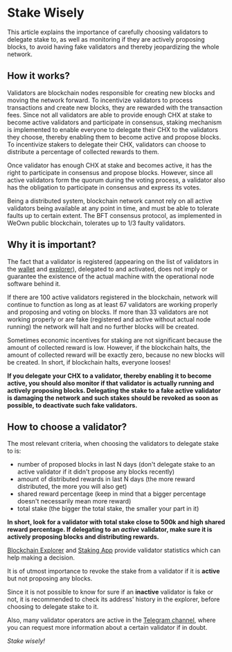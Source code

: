 # Stake Wisely

This article explains the importance of carefully choosing validators to delegate stake to, as well as monitoring if they are actively proposing blocks, to avoid having fake validators and thereby jeopardizing the whole network.


## How it works?

Validators are blockchain nodes responsible for creating new blocks and moving the network forward. To incentivize validators to process transactions and create new blocks, they are rewarded with the transaction fees.
Since not all validators are able to provide enough CHX at stake to become active validators and participate in consensus, staking mechanism is implemented to enable everyone to delegate their CHX to the validators they choose, thereby enabling them to become active and propose blocks.
To incentivize stakers to delegate their CHX, validators can choose to distribute a percentage of collected rewards to them.

Once validator has enough CHX at stake and becomes active, it has the right to participate in consensus and propose blocks. However, since all active validators form the quorum during the voting process, a validator also has the obligation to participate in consensus and express its votes.

Being a distributed system, blockchain network cannot rely on all active validators being available at any point in time, and must be able to tolerate faults up to certain extent. The BFT consensus protocol, as implemented in WeOwn public blockchain, tolerates up to 1/3 faulty validators.


## Why it is important?

The fact that a validator is registered (appearing on the list of validators in the [wallet](https://wallet.weown.com/info/validator) and [explorer](https://explorer.weown.com/validators)), delegated to and activated, does not imply or guarantee the existence of the actual machine with the operational node software behind it.

If there are 100 active validators registered in the blockchain, network will continue to function as long as at least 67 validators are working properly and proposing and voting on blocks.
If more than 33 validators are not working properly or are fake (registered and active without actual node running) the network will halt and no further blocks will be created.

Sometimes economic incentives for staking are not significant because the amount of collected reward is low. However, if the blockchain halts, the amount of collected reward will be exactly zero, because no new blocks will be created. In short, if blockchain halts, everyone looses!

**If you delegate your CHX to a validator, thereby enabling it to become active, you should also monitor if that validator is actually running and actively proposing blocks.
Delegating the stake to a fake active validator is damaging the network and such stakes should be revoked as soon as possible, to deactivate such fake validators.**


## How to choose a validator?

The most relevant criteria, when choosing the validators to delegate stake to is:
- number of proposed blocks in last N days
    (don't delegate stake to an active validator if it didn't propose any blocks recently)
- amount of distributed rewards in last N days
    (the more reward distributed, the more you will also get)
- shared reward percentage
    (keep in mind that a bigger percentage doesn't necessarily mean more reward)
- total stake
    (the bigger the total stake, the smaller your part in it)

**In short, look for a validator with total stake close to 500k and high shared reward percentage. If delegating to an *active* validator, make sure it is actively proposing blocks and distributing rewards.**

[Blockchain Explorer](https://explorer.weown.com/validators) and [Staking App](https://play.google.com/store/apps/details?id=com.weown.stakingtool&hl=en_US) provide validator statistics which can help making a decision.

It is of utmost importance to revoke the stake from a validator if it is **active** but not proposing any blocks.

Since it is not possible to know for sure if an **inactive** validator is fake or not, it is recommended to check its address' history in the explorer, before choosing to delegate stake to it.

Also, many validator operators are active in the [Telegram channel](https://web.telegram.org/#/im?p=@OwnStakingCHX), where you can request more information about a certain validator if in doubt.

*Stake wisely!*
